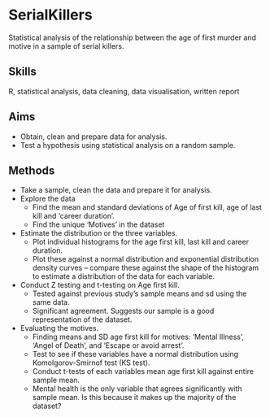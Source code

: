 # SerialKillers
Statistical analysis of the relationship between the age of first murder and motive in a sample of serial killers.

## Skills 
R, statistical analysis, data cleaning, data visualisation, written report

## Aims
* Obtain, clean and prepare data for analysis.
* Test a hypothesis using statistical analysis on a random sample.

## Methods
* Take a sample, clean the data and prepare it for analysis.
* Explore the data 
  * Find the mean and standard deviations of Age of first kill, age of last kill and ‘career duration’.
  * Find the unique ‘Motives’ in the dataset 
* Estimate the distribution or the three variables. 
  * Plot individual histograms for the age first kill, last kill and career duration. 
  * Plot these against a normal distribution and exponential distribution density curves – compare these against the shape of the histogram to estimate a distribution of the data for each variable.
* Conduct Z testing and t-testing on Age first kill. 
  * Tested against previous study’s sample means and sd using the same data. 
  * Significant agreement. Suggests our sample is a good representation of the dataset.
* Evaluating the motives. 
  * Finding means and SD age first kill for motives: ‘Mental Illness’, ‘Angel of Death’, and ‘Escape or avoid arrest’.
  * Test to see if these variables have a normal distribution using Komolgorov-Smirnof test (KS test). 
  * Conduct t-tests of each variables mean age first kill against entire sample mean. 
  * Mental health is the only variable that agrees significantly with sample mean. Is this because it makes up the majority of the dataset? 

